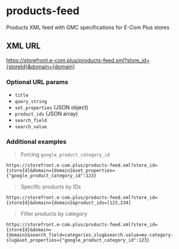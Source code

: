 # products-feed

Products XML feed with GMC specifications for E-Com Plus stores

## XML URL

https://storefront.e-com.plus/products-feed.xml?store_id={storeId}&domain={domain}

### Optional URL params

- `title`
- `query_string`
- `set_properties` (JSON object)
- `product_ids` (JSON array)
- `search_field`
- `search_value`

### Additional examples

> Forcing `google_product_category_id`

```
https://storefront.e-com.plus/products-feed.xml?store_id={storeId}&domain={domain}&set_properties={"google_product_category_id":123}
```

> Specific products by IDs

```
https://storefront.e-com.plus/products-feed.xml?store_id={storeId}&domain={domain}&product_ids=[123,234]
```

> Filter products by category

```
https://storefront.e-com.plus/products-feed.xml?store_id={storeId}&domain={domain}&search_field=categories.slug&search.value=my-category-slug&set_properties={"google_product_category_id":123}
```
